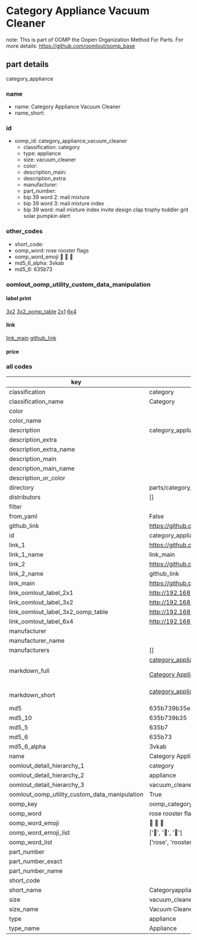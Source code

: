 # Category Appliance Vacuum Cleaner  

note: This is part of OOMP the Oopen Organization Method For Parts. For more details: https://github.com/oomlout/oomp_base

##  part details



category_appliance

### name
* name: Category Appliance Vacuum Cleaner
* name_short: 
### id
* oomp_id: category_appliance_vacuum_cleaner
  * classification: category
  * type: appliance
  * size: vacuum_cleaner
  * color: 
  * description_main: 
  * description_extra: 
  * manufacturer: 
  * part_number: 
  * bip 39 word 2: mail mixture
  * bip 39 word 3: mail mixture index
  * bip 39 word: mail mixture index invite design clap trophy toddler grit solar pumpkin alert

### other_codes
* short_code: 
* oomp_word: rose rooster flags
* oomp_word_emoji :rose: :rooster: :flags:
* md5_6_alpha: 3vkab
* md5_6: 635b73






### oomlout_oomp_utility_custom_data_manipulation
#### label print
[3x2](http://192.168.1.245:1112/?label=oomp%203vkab)
[3x2_oomp_table](http://192.168.1.107:1112/?label=oomp%203vkab)
[2x1](http://192.168.1.242:1112/?label=oomp%203vkab)
[6x4](http://192.168.1.55:1112/?label=oomp%203vkab)    

#### link

[link_main](https://github.com/oomlout/oomlout_oomp_current_version_messy/tree/main/parts/category_appliance_vacuum_cleaner) [github_link](https://github.com/oomlout/oomlout_oomp_part_src/tree/main/parts/category_appliance_vacuum_cleaner)                             

#### price







### all codes 
| key | value |  
| --- | --- |  
| classification | category |  
| classification_name | Category |  
| color |  |  
| color_name |  |  
| description | category_appliance |  
| description_extra |  |  
| description_extra_name |  |  
| description_main |  |  
| description_main_name |  |  
| description_or_color |   |  
| directory | parts/category_appliance_vacuum_cleaner |  
| distributors | [] |  
| filter |  |  
| from_yaml | False |  
| github_link | https://github.com/oomlout/oomlout_oomp_part_src/tree/main/parts/category_appliance_vacuum_cleaner |  
| id | category_appliance_vacuum_cleaner |  
| link_1 | https://github.com/oomlout/oomlout_oomp_current_version_messy/tree/main/parts/category_appliance_vacuum_cleaner |  
| link_1_name | link_main |  
| link_2 | https://github.com/oomlout/oomlout_oomp_part_src/tree/main/parts/category_appliance_vacuum_cleaner |  
| link_2_name | github_link |  
| link_main | https://github.com/oomlout/oomlout_oomp_current_version_messy/tree/main/parts/category_appliance_vacuum_cleaner |  
| link_oomlout_label_2x1 | http://192.168.1.242:1112/?label=oomp%203vkab |  
| link_oomlout_label_3x2 | http://192.168.1.245:1112/?label=oomp%203vkab |  
| link_oomlout_label_3x2_oomp_table | http://192.168.1.107:1112/?label=oomp%203vkab |  
| link_oomlout_label_6x4 | http://192.168.1.55:1112/?label=oomp%203vkab |  
| manufacturer |  |  
| manufacturer_name |  |  
| manufacturers | [] |  
| markdown_full | [category_appliance_vacuum_cleaner](https://github.com/oomlout/oomlout_oomp_current_version_messy/tree/main/parts/category_appliance_vacuum_cleaner)<br>[](https://github.com/oomlout/oomlout_oomp_current_version_messy/tree/main/parts/category_appliance_vacuum_cleaner)<br>[Category Appliance Vacuum Cleaner](https://github.com/oomlout/oomlout_oomp_current_version_messy/tree/main/parts/category_appliance_vacuum_cleaner)<br><br> |  
| markdown_short | [category_appliance_vacuum_cleaner](https://github.com/oomlout/oomlout_oomp_current_version_messy/tree/main/parts/category_appliance_vacuum_cleaner)<br><br> |  
| md5 | 635b739b35e37d1ca71de760e5a39431 |  
| md5_10 | 635b739b35 |  
| md5_5 | 635b7 |  
| md5_6 | 635b73 |  
| md5_6_alpha | 3vkab |  
| name | Category Appliance Vacuum Cleaner |  
| oomlout_detail_hierarchy_1 | category |  
| oomlout_detail_hierarchy_2 | appliance |  
| oomlout_detail_hierarchy_3 | vacuum_cleaner |  
| oomlout_oomp_utility_custom_data_manipulation | True |  
| oomp_key | oomp_category_appliance_vacuum_cleaner |  
| oomp_word | rose rooster flags |  
| oomp_word_emoji | :rose: :rooster: :flags: |  
| oomp_word_emoji_list | [':rose:', ':rooster:', ':flags:'] |  
| oomp_word_list | ['rose', 'rooster', 'flags'] |  
| part_number |  |  
| part_number_exact |  |  
| part_number_name |  |  
| short_code |  |  
| short_name | Categoryappliance |  
| size | vacuum_cleaner |  
| size_name | Vacuum Cleaner |  
| type | appliance |  
| type_name | Appliance |  
